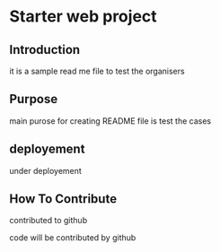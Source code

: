 # Starter web project

## Introduction

it is a sample read me file to test the organisers

## Purpose

main purose for creating README file is test the cases

## deployement

under deployement

## How To Contribute

contributed to github

code will be contributed by github
